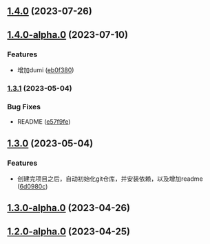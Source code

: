 

## [1.4.0](https://github.com/fengxiaotingzz/rumnet/compare/1.4.0-alpha.0...1.4.0) (2023-07-26)

## [1.4.0-alpha.0](https://github.com/fengxiaotingzz/rumnet/compare/1.3.1...1.4.0-alpha.0) (2023-07-10)


### Features

* 增加dumi ([eb0f380](https://github.com/fengxiaotingzz/rumnet/commit/eb0f380410a025355c89a1b586ea36576ed45823))

### [1.3.1](https://github.com/fengxiaotingzz/runt/compare/1.3.0...1.3.1) (2023-05-04)


### Bug Fixes

* README ([e57f9fe](https://github.com/fengxiaotingzz/runt/commit/e57f9fefae048777d71b2d1f81335ed0f4d3669d))

## [1.3.0](https://github.com/fengxiaotingzz/runt/compare/1.3.0-alpha.0...1.3.0) (2023-05-04)


### Features

* 创建完项目之后，自动初始化git仓库，并安装依赖，以及增加readme ([6d0980c](https://github.com/fengxiaotingzz/runt/commit/6d0980c3caaf2be13850dce96965beb0d21b5b9b))

## [1.3.0-alpha.0](https://github.com/fengxiaotingzz/runt/compare/1.2.0-alpha.0...1.3.0-alpha.0) (2023-04-26)

## [1.2.0-alpha.0](https://github.com/fengxiaotingzz/runt/compare/1.1.0-alpha.0...1.2.0-alpha.0) (2023-04-25)